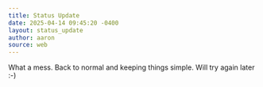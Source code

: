 ```yaml
---
title: Status Update
date: 2025-04-14 09:45:20 -0400
layout: status_update
author: aaron
source: web
---
```

What a mess. Back to normal and keeping things simple. Will try again later :-)
